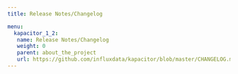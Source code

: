 ```yaml
---
title: Release Notes/Changelog

menu:
  kapacitor_1_2:
   name: Release Notes/Changelog
   weight: 0
   parent: about_the_project
   url: https://github.com/influxdata/kapacitor/blob/master/CHANGELOG.md
---
```

